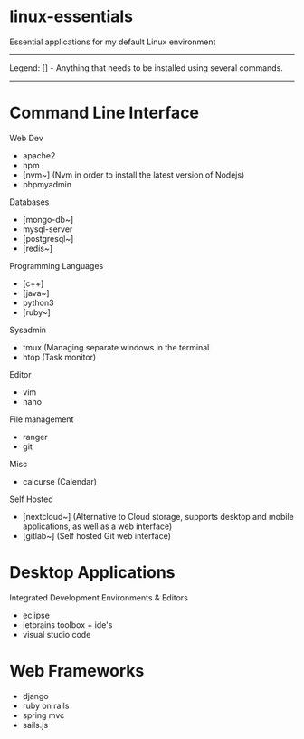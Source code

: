 # linux-essentials
Essential applications for my default Linux environment

___________________________________________________________________________
Legend: [] - Anything that needs to be installed using several commands. 
___________________________________________________________________________

# Command Line Interface


Web Dev

* apache2
* npm
* [nvm~] (Nvm in order to install the latest version of Nodejs)
* phpmyadmin

Databases

* [mongo-db~] 
* mysql-server
* [postgresql~]
* [redis~]

Programming Languages

* [c++]
* [java~]
* python3
* [ruby~]

Sysadmin

* tmux (Managing separate windows in the terminal
* htop (Task monitor)

Editor

* vim
* nano

File management

* ranger
* git

Misc

* calcurse (Calendar)

Self Hosted 

* [nextcloud~] (Alternative to Cloud storage, supports desktop and mobile applications, as well as a web interface)
* [gitlab~] (Self hosted Git web interface) 


# Desktop Applications

Integrated Development Environments & Editors

* eclipse
* jetbrains toolbox + ide's
* visual studio code



# Web Frameworks

* django
* ruby on rails
* spring mvc
* sails.js
